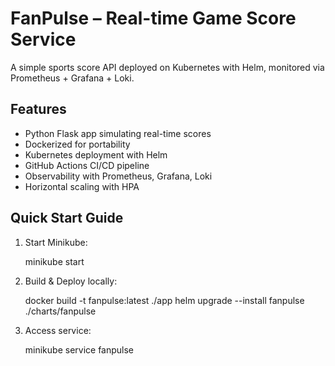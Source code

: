 # FanPulse – Real-time Game Score Service

A simple sports score API deployed on Kubernetes with Helm, monitored via Prometheus + Grafana + Loki.

## Features
- Python Flask app simulating real-time scores
- Dockerized for portability
- Kubernetes deployment with Helm
- GitHub Actions CI/CD pipeline
- Observability with Prometheus, Grafana, Loki
- Horizontal scaling with HPA

## Quick Start Guide

1. Start Minikube:

    minikube start

2. Build & Deploy locally:

    docker build -t fanpulse:latest ./app
    helm upgrade --install fanpulse ./charts/fanpulse

3. Access service:

    minikube service fanpulse